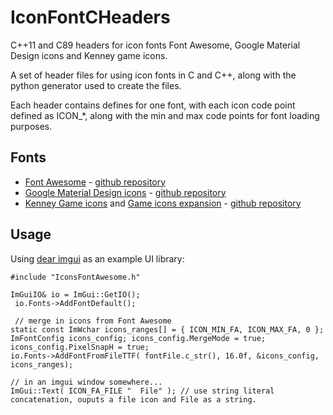 # IconFontCHeaders
C++11 and C89 headers for icon fonts Font Awesome, Google Material Design icons and Kenney game icons.

A set of header files for using icon fonts in C and C++, along with the python generator used to create the files.

Each header contains defines for one font, with each icon code point defined as ICON_*, along with the min and max code points for font loading purposes.

## Fonts

* [Font Awesome](http://fortawesome.github.io/Font-Awesome/) - [github repository](https://github.com/FortAwesome/Font-Awesome/)
* [Google Material Design icons](https://design.google.com/icons/) - [github repository](https://github.com/google/material-design-icons/)
* [Kenney Game icons](http://kenney.nl/assets/game-icons) and [Game icons expansion](http://kenney.nl/assets/game-icons-expansion) - [github repository](https://github.com/SamBrishes/kenney-icon-font)

## Usage

Using [dear imgui](https://github.com/ocornut/imgui) as an example UI library:

    #include "IconsFontAwesome.h"
    
    ImGuiIO& io = ImGui::GetIO();
     io.Fonts->AddFontDefault();
     
     // merge in icons from Font Awesome
    static const ImWchar icons_ranges[] = { ICON_MIN_FA, ICON_MAX_FA, 0 };
    ImFontConfig icons_config; icons_config.MergeMode = true; icons_config.PixelSnapH = true;
    io.Fonts->AddFontFromFileTTF( fontFile.c_str(), 16.0f, &icons_config, icons_ranges);
    
    // in an imgui window somewhere...
    ImGui::Text( ICON_FA_FILE "  File" ); // use string literal concatenation, ouputs a file icon and File as a string.
